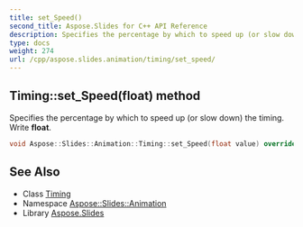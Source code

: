 ```yaml
---
title: set_Speed()
second_title: Aspose.Slides for C++ API Reference
description: Specifies the percentage by which to speed up (or slow down) the timing. Write float.
type: docs
weight: 274
url: /cpp/aspose.slides.animation/timing/set_speed/
---
```

## Timing::set_Speed(float) method


Specifies the percentage by which to speed up (or slow down) the timing. Write **float**.

```cpp
void Aspose::Slides::Animation::Timing::set_Speed(float value) override
```

## See Also

* Class [Timing](./)
* Namespace [Aspose::Slides::Animation](../)
* Library [Aspose.Slides](../../)